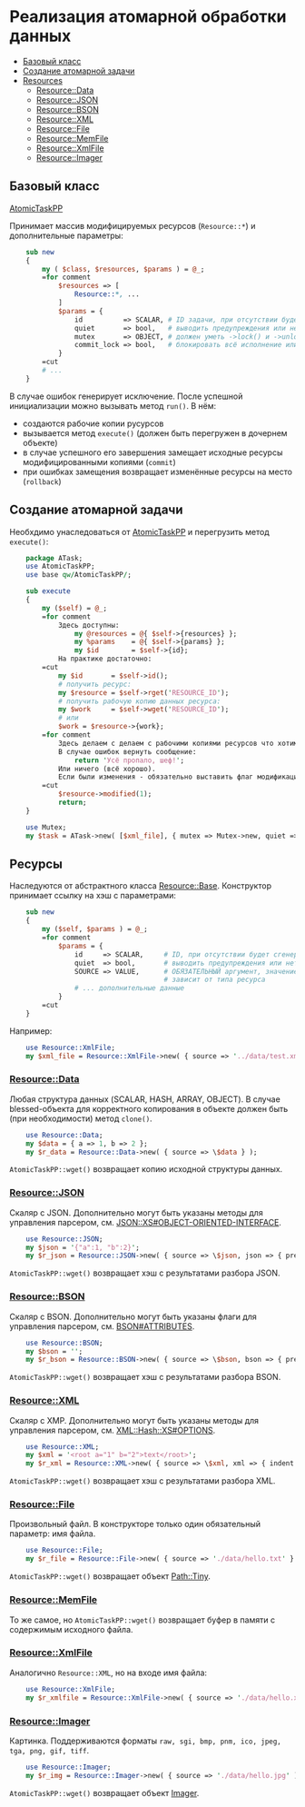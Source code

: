 # Реализация атомарной обработки данных

* [Базовый класс](#AtomicTaskPP)
* [Создание атомарной задачи](#AtomicTaskPP_Create)
* [Resources](#Resources)
    * [Resource::Data](#Resource_Data)
    * [Resource::JSON](#Resource_JSON)
    * [Resource::BSON](#Resource_BSON)
    * [Resource::XML](#Resource_XML)
    * [Resource::File](#Resource_File)
    * [Resource::MemFile](#Resource_MemFile)
    * [Resource::XmlFile](#Resource_XmlFile)
    * [Resource::Imager](#Resource_Imager)

<a name="AtomicTaskPP"></a>

## Базовый класс 


[AtomicTaskPP](AtomicTaskPP.pm)

Принимает массив модифицируемых ресурсов (`Resource::*`) и дополнительные параметры:

```perl
    sub new 
    {
        my ( $class, $resources, $params ) = @_;
        =for comment
            $resources => [ 
                Resource::*, ... 
            ]
            $params = {
                id          => SCALAR, # ID задачи, при отсутствии будет сгенерирован
                quiet       => bool,   # выводить предупреждения или нет
                mutex       => OBJECT, # должен уметь ->lock() и ->unlock()
                commit_lock => bool,   # блокировать всё исполнение или только коммит
            }
        =cut
        # ...
    }
```
В случае ошибок генерирует исключение. После успешной инициализации можно вызывать
метод `run()`. В нём:

* создаются рабочие копии русурсов
* вызывается метод `execute()` (должен быть перегружен в дочернем объекте)
* в случае успешного его завершения замещает исходные ресурсы модифицированными копиями (`commit`)
* при ошибках замещения возвращает изменённые ресурсы на место (`rollback`)

<a name="AtomicTaskPP_Create"></a>

## Создание атомарной задачи

Необхдимо унаследоваться от [AtomicTaskPP](AtomicTaskPP.pm) и перегрузить метод `execute()`:

```perl
    package ATask;
    use AtomicTaskPP;
    use base qw/AtomicTaskPP/;

    sub execute
    {
        my ($self) = @_;
        =for comment
            Здесь доступны:
                my @resources = @{ $self->{resources} };
                my %params    = @{ $self->{params} };
                my $id        = $self->{id};
            На практике достаточно:
        =cut
            my $id       = $self->id();
            # получить ресурс:
            my $resource = $self->rget('RESOURCE_ID');
            # получить рабочую копию данных ресурса:
            my $work     = $self->wget('RESOURCE_ID');
            # или
            $work = $resource->{work};
        =for comment
            Здесь делаем с делаем с рабочими копиями ресурсов что хотим.
            В случае ошибок вернуть сообщение:
                return 'Усё пропало, шеф!';
            Или ничего (всё хорошо).
            Если были изменения - обязательно выставить флаг модификации
        =cut
            $resource->modified(1);
            return;
    }

    use Mutex;
    my $task = ATask->new( [$xml_file], { mutex => Mutex->new, quiet => 1 } );
```

<a name="Resources"></a>

## Ресурсы

Наследуются от абстрактного класса [Resource::Base](Resource/Base.pm). 
Конструктор принимает ссылку на хэш с параметрами:

```perl
    sub new
    {
        my ($self, $params ) = @_;
        =for comment
            $params = {
                id     => SCALAR,     # ID, при отсутствии будет сгенерирован
                quiet  => bool,       # выводить предупреждения или нет
                SOURCE => VALUE,      # ОБЯЗАТЕЛЬНЫЙ аргумент, значение
                                      # зависит от типа ресурса
                # ... дополнительные данные
            }
        =cut
    }
```

Например:

```perl
    use Resource::XmlFile;
    my $xml_file = Resource::XmlFile->new( { source => '../data/test.xml' } );
```

<a name="Resource_Data"></a>

### [Resource::Data](Resource/Data.pm)

Любая структура данных (SCALAR, HASH, ARRAY, OBJECT). В случае blessed-объекта для 
корректного копирования в объекте должен быть (при необходимости) метод `clone()`.

```perl
    use Resource::Data;
    my $data = { a => 1, b => 2 };
    my $r_data = Resource::Data->new( { source => \$data } );
```

`AtomicTaskPP::wget()` возвращает копию исходной структуры данных.

<a name="Resource_JSON"></a>

### [Resource::JSON](Resource/JSON.pm)

Скаляр с JSON. Дополнительно могут быть указаны методы для управления парсером, см. 
[JSON::XS#OBJECT-ORIENTED-INTERFACE](https://metacpan.org/pod/JSON::XS#OBJECT-ORIENTED-INTERFACE).

```perl
    use Resource::JSON;
    my $json = '{"a":1, "b":2}';
    my $r_json = Resource::JSON->new( { source => \$json, json => { pretty => 1 } } );
```

`AtomicTaskPP::wget()` возвращает хэш с результатами разбора JSON.

<a name="Resource_BSON"></a>

### [Resource::BSON](Resource/BSON.pm)

Скаляр с BSON. Дополнительно могут быть указаны флаги для управления парсером, см. 
[BSON#ATTRIBUTES](https://metacpan.org/pod/BSON#ATTRIBUTES).

```perl
    use Resource::BSON;
    my $bson = '';
    my $r_bson = Resource::BSON->new( { source => \$bson, bson => { prefer_numeric => 1 } } );
```

`AtomicTaskPP::wget()` возвращает хэш с результатами разбора BSON.

<a name="Resource_XML"></a>

### [Resource::XML](Resource/XML.pm)

Скаляр с XMP. Дополнительно могут быть указаны методы для управления парсером, см. 
[XML::Hash::XS#OPTIONS](https://metacpan.org/pod/XML::Hash::XS#OPTIONS).

```perl
    use Resource::XML;
    my $xml = '<root a="1" b="2">text</root>';
    my $r_xml = Resource::XML->new( { source => \$xml, xml => { indent => 2 } } );
```

`AtomicTaskPP::wget()` возвращает хэш с результатами разбора XML.

<a name="Resource_File"></a>

### [Resource::File](Resource/File.pm)

Произвольный файл. В конструкторе только один обязательный параметр: имя файла.

```perl
    use Resource::File;
    my $r_file = Resource::File->new( { source => './data/hello.txt' } );
```

`AtomicTaskPP::wget()` возвращает объект [Path::Tiny](https://metacpan.org/pod/Path::Tiny).

<a name="Resource_MemFile"></a>

### [Resource::MemFile](Resource/MemFile.pm)

То же самое, но `AtomicTaskPP::wget()` возвращает буфер в памяти с содержимым исходного файла.

<a name="Resource_XmlFile"></a>

### [Resource::XmlFile](Resource/XmlFile.pm)

Аналогично `Resource::XML`, но на входе имя файла:

```perl
    use Resource::XmlFile;
    my $r_xmlfile = Resource::XmlFile->new( { source => './data/hello.xml', xml => { keep_root => 1 } } );
```

<a name="Resource_Imager"></a>

### [Resource::Imager](Resource/Imager.pm)

Картинка. Поддерживаются форматы `raw, sgi, bmp, pnm, ico, jpeg, tga, png, gif, tiff`.

```perl
    use Resource::Imager;
    my $r_img = Resource::Imager->new( { source => './data/hello.jpg' );
```

`AtomicTaskPP::wget()` возвращает объект [Imager](https://metacpan.org/pod/Imager).
